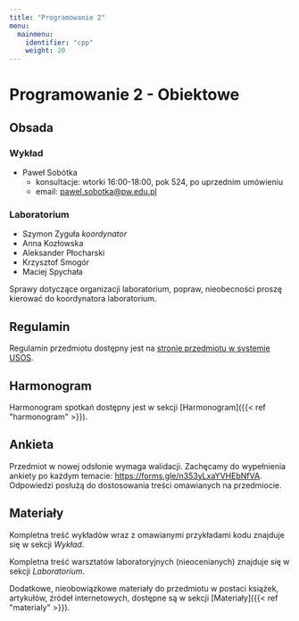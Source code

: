 ```yaml
---
title: "Programowanie 2"
menu:
  mainmenu:
    identifier: "cpp"
    weight: 20
---
```


# Programowanie 2 - Obiektowe

## Obsada

### Wykład

- Paweł Sobótka
    - konsultacje: wtorki 16:00-18:00, pok 524, po uprzednim umówieniu
    - email: pawel.sobotka@pw.edu.pl

### Laboratorium

- Szymon Zyguła *koordynator* 
- Anna Kozłowska
- Aleksander Płocharski
- Krzysztof Smogór
- Maciej Spychała

Sprawy dotyczące organizacji laboratorium, popraw, nieobecności proszę kierować do koordynatora laboratorium.

## Regulamin

Regulamin przedmiotu dostępny jest na [stronie przedmiotu w systemie USOS](
https://usosweb.usos.pw.edu.pl/kontroler.php?_action=katalog2/przedmioty/pokazPrzedmiot&kod=1120-IN000-ISP-0125).

## Harmonogram

Harmonogram spotkań dostępny jest w sekcji [Harmonogram]({{< ref "harmonogram" >}}).

## Ankieta

Przedmiot w nowej odsłonie wymaga walidacji. Zachęcamy do wypełnienia ankiety
po każdym temacie: https://forms.gle/n353yLxaYVHEbNfVA. Odpowiedzi posłużą do dostosowania
treści omawianych na przedmiocie.

## Materiały

Kompletna treść wykładów wraz z omawianymi przykładami kodu znajduje się w sekcji _Wykład_.

Kompletna treść warsztatów laboratoryjnych (nieocenianych) znajduje się w sekcji _Laboratorium_.

Dodatkowe, nieobowiązkowe materiały do przedmiotu w postaci książek, artykułów, źródeł internetowych, 
dostępne są w sekcji [Materiały]({{< ref "materialy" >}}).

